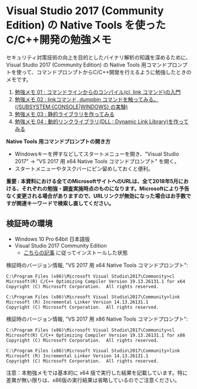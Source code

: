 # Visual Studio 2017 (Community Edition) の Native Tools を使ったC/C++開発の勉強メモ

セキュリティ対策技術の向上を目的としたバイナリ解析の知識を深めるために、Visual Studio 2017 (Community Edition) の Native Tools 用コマンドプロンプトを使って、コマンドプロンプトからC/C++開発を行えるように勉強したときのメモです。


1. [勉強メモ 01 : コマンドラインからのコンパイル(cl, link コマンド)の入門](./01-cl-link-command-1st-step.md)
2. [勉強メモ 02 : linkコマンド, dumpbin コマンドを触ってみる。(/SUBSYSTEM:{CONSOLE|WINDOWS} の実験)](./02-linker-subsystem-option.md)
3. [勉強メモ 03 : 静的ライブラリを作ってみる](./03-static-library-example.md)
4. [勉強メモ 04 : 動的リンクライブラリ(DLL : Dynamic Link Library)を作ってみる](./04-dll-example.md)

**Native Tools 用コマンドプロンプトの開き方**
- Windowsキーを押すなどしてスタートメニューを開き、"Visual Studio 2017" -> "VS 2017 用 x64 Native Tools コマンドプロンプト" を開く。
- スタートメニューやタスクバーにピン留めしておくと便利。


**重要 : 本資料における全てのMicrosoftサイトへのURLは、全て2018年5月における、それぞれの勉強・調査実施時点のものになります。Microsoftにより予告なく変更される場合がありますので、URLリンクが無効になった場合はお手数ですが関連キーワードで検索し直してください。**

## 検証時の環境

- Windows 10 Pro 64bit 日本語版
- Visual Studio 2017 Community Edition
  - [こちらの記事](../setup-vs2017-windbg/README.md) に従ってインストールした状態

検証時のバージョン情報, "VS 2017 用 x64 Native Tools コマンドプロンプト":
```
C:\Program Files (x86)\Microsoft Visual Studio\2017\Community>cl
Microsoft(R) C/C++ Optimizing Compiler Version 19.13.26131.1 for x64
Copyright (C) Microsoft Corporation.  All rights reserved.

C:\Program Files (x86)\Microsoft Visual Studio\2017\Community>link
Microsoft (R) Incremental Linker Version 14.13.26131.1
Copyright (C) Microsoft Corporation.  All rights reserved.
```

検証時のバージョン情報, "VS 2017 用 x86 Native Tools コマンドプロンプト":
```
C:\Program Files (x86)\Microsoft Visual Studio\2017\Community>cl
Microsoft(R) C/C++ Optimizing Compiler Version 19.13.26131.1 for x86
Copyright (C) Microsoft Corporation.  All rights reserved.

C:\Program Files (x86)\Microsoft Visual Studio\2017\Community>link
Microsoft (R) Incremental Linker Version 14.13.26131.1
Copyright (C) Microsoft Corporation.  All rights reserved.
```

注意：本勉強メモでは基本的に x64 版で実行した結果を記載しています。特に差異が無い限りは、x86版の実行結果は省略しているのでご注意ください。

